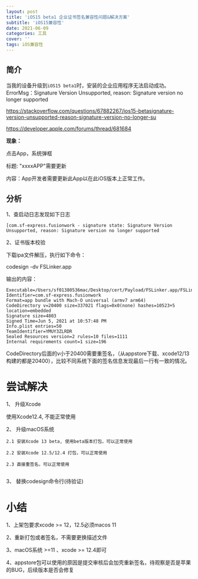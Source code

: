 ```yaml
---
layout: post
title: 'iOS15 beta1 企业证书签名兼容性问题&解决方案'
subtitle: 'iOS15兼容性'
date: 2021-06-09
categories: 工具
cover: ''
tags: iOS兼容性
---
```


## 简介

当我的设备升级到`iOS15 beta1`时，安装的企业应用程序无法启动成功。
ErrorMsg：Signature Version Unsupported, reason: Signature version no longer supported


https://stackoverflow.com/questions/67882267/ios15-betasignature-version-unsupported-reason-signature-version-no-longer-su


https://developer.apple.com/forums/thread/681684

**现象：**

点击App，系统弹框

标题: "xxxxAPP"需要更新

内容：App开发者需要更新此App以在此iOS版本上正常工作。

## 分析

1、查启动日志发现如下日志


```
[com.sf-express.fusionwork - signature state: Signature Version Unsupported, reason: Signature version no longer supported

```

2、证书版本校验

下载ipa文件解压，执行如下命令：

codesign -dv FSLinker.app

输出的内容：

```
Executable=/Users/sf01380536mac/Desktop/cert/Payload/FSLinker.app/FSLinker
Identifier=com.sf-express.fusionwork
Format=app bundle with Mach-O universal (armv7 arm64)
CodeDirectory v=20400 size=337021 flags=0x0(none) hashes=10523+5 location=embedded
Signature size=4803
Signed Time=Jun 5, 2021 at 10:57:48 PM
Info.plist entries=50
TeamIdentifier=YMUY3ZLRDR
Sealed Resources version=2 rules=10 files=1111
Internal requirements count=1 size=196
```
CodeDirectory后面的v小于20400需要重签名，（从appstore下载、xcode12/13构建的都是20400），比较不同系统下面的签名信息发现最后一行有一致的情况。

# 尝试解决
1、 升级Xcode

使用Xcode12.4, 不能正常使用
    
2、 升级macOS系统


```    
2.1 安装Xcode 13 beta, 使用beta版本打包，可以正常使用
    
2.2 安装Xcode 12.5/12.4 打包，可以正常使用
    
2.3 直接重签名，可以正常使用
    
```
    
3、 替换codesign命令行(待验证)

# 小结

1、上架包要求xcode >= 12，12.5必须macos 11

2、重新打包或者签名，不需要更换描述文件

3、macOS系统 >=11 、xcode >= 12.4即可

4、appstore包可以使用的原因是提交审核后会加壳重新签名，待观察是否是苹果的BUG，后续版本是否会修复

